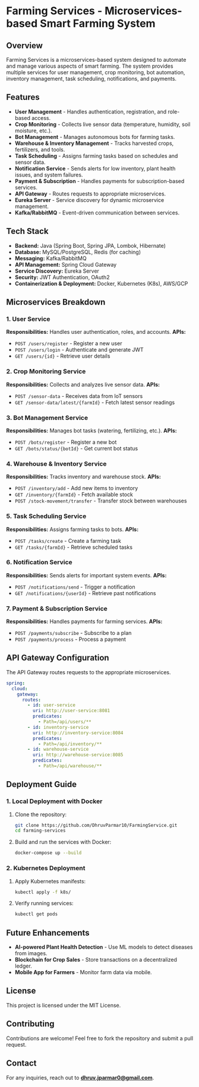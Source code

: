 # Farming Services - Microservices-based Smart Farming System

## Overview

Farming Services is a microservices-based system designed to automate and manage various aspects of smart farming. The system provides multiple services for user management, crop monitoring, bot automation, inventory management, task scheduling, notifications, and payments.

## Features

- **User Management** - Handles authentication, registration, and role-based access.
- **Crop Monitoring** - Collects live sensor data (temperature, humidity, soil moisture, etc.).
- **Bot Management** - Manages autonomous bots for farming tasks.
- **Warehouse & Inventory Management** - Tracks harvested crops, fertilizers, and tools.
- **Task Scheduling** - Assigns farming tasks based on schedules and sensor data.
- **Notification Service** - Sends alerts for low inventory, plant health issues, and system failures.
- **Payment & Subscription** - Handles payments for subscription-based services.
- **API Gateway** - Routes requests to appropriate microservices.
- **Eureka Server** - Service discovery for dynamic microservice management.
- **Kafka/RabbitMQ** - Event-driven communication between services.

## Tech Stack

- **Backend:** Java (Spring Boot, Spring JPA, Lombok, Hibernate)
- **Database:** MySQL/PostgreSQL, Redis (for caching)
- **Messaging:** Kafka/RabbitMQ
- **API Management:** Spring Cloud Gateway
- **Service Discovery:** Eureka Server
- **Security:** JWT Authentication, OAuth2
- **Containerization & Deployment:** Docker, Kubernetes (K8s), AWS/GCP

## Microservices Breakdown

### 1. User Service

**Responsibilities:** Handles user authentication, roles, and accounts. **APIs:**

- `POST /users/register` - Register a new user
- `POST /users/login` - Authenticate and generate JWT
- `GET /users/{id}` - Retrieve user details

### 2. Crop Monitoring Service

**Responsibilities:** Collects and analyzes live sensor data. **APIs:**

- `POST /sensor-data` - Receives data from IoT sensors
- `GET /sensor-data/latest/{farmId}` - Fetch latest sensor readings

### 3. Bot Management Service

**Responsibilities:** Manages bot tasks (watering, fertilizing, etc.). **APIs:**

- `POST /bots/register` - Register a new bot
- `GET /bots/status/{botId}` - Get current bot status

### 4. Warehouse & Inventory Service

**Responsibilities:** Tracks inventory and warehouse stock. **APIs:**

- `POST /inventory/add` - Add new items to inventory
- `GET /inventory/{farmId}` - Fetch available stock
- `POST /stock-movement/transfer` - Transfer stock between warehouses

### 5. Task Scheduling Service

**Responsibilities:** Assigns farming tasks to bots. **APIs:**

- `POST /tasks/create` - Create a farming task
- `GET /tasks/{farmId}` - Retrieve scheduled tasks

### 6. Notification Service

**Responsibilities:** Sends alerts for important system events. **APIs:**

- `POST /notifications/send` - Trigger a notification
- `GET /notifications/{userId}` - Retrieve past notifications

### 7. Payment & Subscription Service

**Responsibilities:** Handles payments for farming services. **APIs:**

- `POST /payments/subscribe` - Subscribe to a plan
- `POST /payments/process` - Process a payment

## API Gateway Configuration

The API Gateway routes requests to the appropriate microservices.

```yaml
spring:
  cloud:
    gateway:
      routes:
        - id: user-service
          uri: http://user-service:8081
          predicates:
            - Path=/api/users/**
        - id: inventory-service
          uri: http://inventory-service:8084
          predicates:
            - Path=/api/inventory/**
        - id: warehouse-service
          uri: http://warehouse-service:8085
          predicates:
            - Path=/api/warehouse/**
```

## Deployment Guide

### 1. Local Deployment with Docker

1. Clone the repository:
   ```sh
   git clone https://github.com/DhruvParmar10/FarmingService.git
   cd farming-services
   ```
2. Build and run the services with Docker:
   ```sh
   docker-compose up --build
   ```

### 2. Kubernetes Deployment

1. Apply Kubernetes manifests:
   ```sh
   kubectl apply -f k8s/
   ```
2. Verify running services:
   ```sh
   kubectl get pods
   ```

## Future Enhancements

- **AI-powered Plant Health Detection** - Use ML models to detect diseases from images.
- **Blockchain for Crop Sales** - Store transactions on a decentralized ledger.
- **Mobile App for Farmers** - Monitor farm data via mobile.

## License

This project is licensed under the MIT License.

## Contributing

Contributions are welcome! Feel free to fork the repository and submit a pull request.

## Contact

For any inquiries, reach out to [**dhruv.jparmar0@gmail.com**](mailto\:dhruv.jparmar0@gmail.com).

